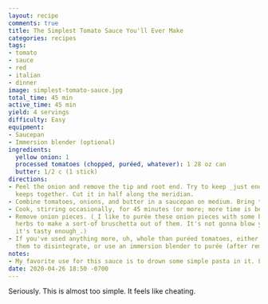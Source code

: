 ```yaml
---
layout: recipe
comments: true
title: The Simplest Tomato Sauce You'll Ever Make
categories: recipes
tags:
- tomato
- sauce
- red
- italian
- dinner
image: simplest-tomato-sauce.jpg
total_time: 45 min
active_time: 45 min
yield: 4 servings
difficulty: Easy
equipment:
- Saucepan
- Immersion blender (optional)
ingredients:
  yellow onion: 1
  processed tomatoes (chopped, puréed, whatever): 1 28 oz can
  butter: 1/2 c (1 stick)
directions:
- Peel the onion and remove the tip and root end. Try to keep _just enough_ root that it
  keeps together. Cut it in half along the meridian.
- Combine tomatoes, onions, and butter in a saucepan on medium. Bring to a gentle simmer and turn down to medium.
- Cook, stirring occasionally, for 45 minutes (or more; more time is better of course, but 45 minutes will do the trick).
- Remove onion pieces. (_I like to purée these onion pieces with some balsamic and
  herbs to make a sort-of bruschetta out of them. It's not gonna blow your mind but
  it's tasty enough_.)
- If you've used anything more, uh, whole than puréed tomatoes, either cook longer to get
  them to disintegrate, or use an immersion blender to purée (after removing onions)
notes:
- My favorite use for this sauce is to drown some simple pasta in it. Like, use way more sauce than is reasonable. Almost like a thick soup that happens to have pasta in it. Doesn't need to be anything fancy. Would also be great with meatballs, but the butter content makes for a _very_ rich combo there.
date: 2020-04-26 18:50 -0700
---
```

Seriously. This is almost too simple. It feels like cheating.
